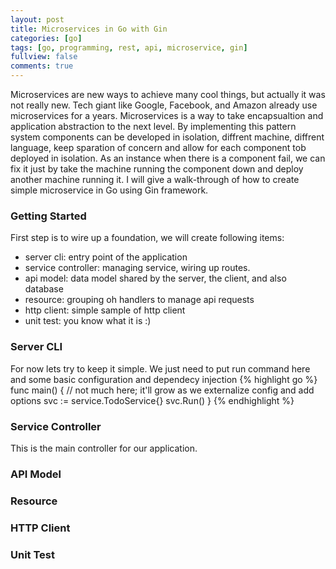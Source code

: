```yaml
---
layout: post
title: Microservices in Go with Gin
categories: [go]
tags: [go, programming, rest, api, microservice, gin]
fullview: false
comments: true
---
```


Microservices are new ways to achieve many cool things, but actually it was not really new. Tech giant like Google, Facebook, and Amazon already use microservices for a years. Microservices is a way to take encapsualtion and application abstraction to the next level. By implementing this pattern system components can be developed in isolation, diffrent machine, diffrent language, keep sparation of concern and allow for each component tob deployed in isolation. As an instance when there is a component fail, we can fix it just by take the machine running the component down and deploy another machine running it. 
I will give a walk-through of how to create simple microservice in Go using Gin framework.

### Getting Started
First step is to wire up a foundation, we will create following items:
* server cli: entry point of the application
* service controller: managing service, wiring up routes.
* api model: data model shared by the server, the client, and also database
* resource: grouping oh handlers to manage api requests
* http client: simple sample of http client
* unit test: you know what it is :)

### Server CLI
For now lets try to keep it simple. We just need to put run command here and some basic configuration and dependecy injection
{% highlight go %}
func main() {
    // not much here; it'll grow as we externalize config and add options
    svc := service.TodoService{}
    svc.Run()
}
{% endhighlight %}
### Service Controller
This is the main controller for our application. 

### API Model

### Resource

### HTTP Client

### Unit Test
